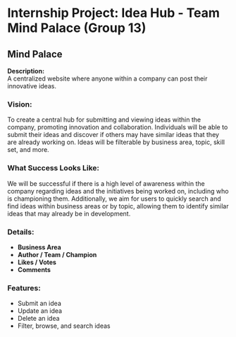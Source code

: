 # Internship Project: Idea Hub - Team Mind Palace (Group 13)

## Mind Palace

**Description:**  
A centralized website where anyone within a company can post their innovative ideas.

### Vision:
To create a central hub for submitting and viewing ideas within the company, promoting innovation and collaboration. Individuals will be able to submit their ideas and discover if others may have similar ideas that they are already working on. Ideas will be filterable by business area, topic, skill set, and more.

### What Success Looks Like:
We will be successful if there is a high level of awareness within the company regarding ideas and the initiatives being worked on, including who is championing them. Additionally, we aim for users to quickly search and find ideas within business areas or by topic, allowing them to identify similar ideas that may already be in development.

### Details:
- **Business Area**
- **Author / Team / Champion**
- **Likes / Votes**
- **Comments**

### Features:
- Submit an idea
- Update an idea
- Delete an idea
- Filter, browse, and search ideas

